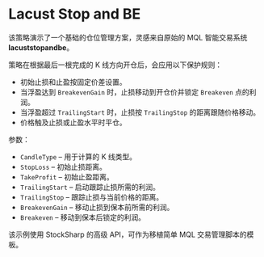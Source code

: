 # Lacust Stop and BE

该策略演示了一个基础的仓位管理方案，灵感来自原始的 MQL 智能交易系统 **lacuststopandbe**。

策略在根据最后一根完成的 K 线方向开仓后，会应用以下保护规则：

- 初始止损和止盈按固定价差设置。
- 当浮盈达到 `BreakevenGain` 时，止损移动到开仓价并锁定 `Breakeven` 点的利润。
- 当浮盈超过 `TrailingStart` 时，止损按 `TrailingStop` 的距离跟随价格移动。
- 价格触及止损或止盈水平时平仓。

参数：

- `CandleType` – 用于计算的 K 线类型。
- `StopLoss` – 初始止损距离。
- `TakeProfit` – 初始止盈距离。
- `TrailingStart` – 启动跟踪止损所需的利润。
- `TrailingStop` – 跟踪止损与当前价格的距离。
- `BreakevenGain` – 移动止损到保本前所需的利润。
- `Breakeven` – 移动到保本后锁定的利润。

该示例使用 StockSharp 的高级 API，可作为移植简单 MQL 交易管理脚本的模板。
